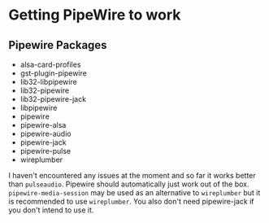# Getting PipeWire to work

## Pipewire Packages

- alsa-card-profiles
- gst-plugin-pipewire
- lib32-libpipewire
- lib32-pipewire
- lib32-pipewire-jack
- libpipewire
- pipewire
- pipewire-alsa
- pipewire-audio
- pipewire-jack
- pipewire-pulse
- wireplumber

I haven't encountered any issues at the moment and so far it works better than `pulseaudio`. Pipewire should automatically just work out of the box. `pipewire-media-session` may be used as an alternative to `wireplumber` but it is recommended to use `wireplumber`. You also don't need pipewire-jack if you don't intend to use it.
